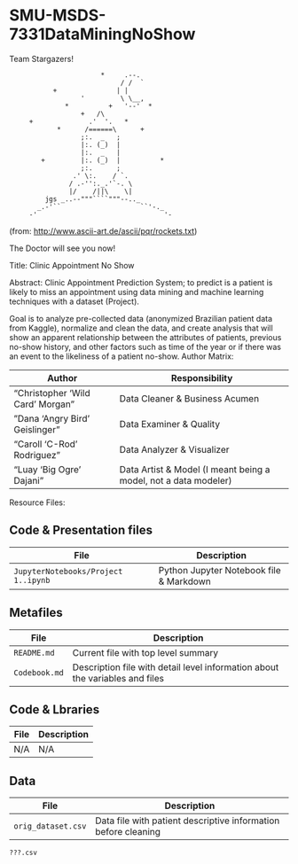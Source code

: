 # SMU-MSDS-7331DataMiningNoShow
Team Stargazers!

                           *     .--.
                                / /  `
               +               | |
                      '         \ \__,
                  *          +   '--'  *
                      +   /\
         +              .'  '.   *
                *      /======\      +
                      ;:.  _   ;
                      |:. (_)  |
                      |:.  _   |
            +         |:. (_)  |          *
                      ;:.      ;
                    .' \:.    / `.
                   / .-'':._.'`-. \
                   |/    /||\    \|
             jgs _..--"""````"""--.._
           _.-'``                    ``'-._
         -'                                '-
(from: http://www.ascii-art.de/ascii/pqr/rockets.txt)

The Doctor will see you now!

Title: Clinic Appointment No Show

Abstract: Clinic Appointment Prediction System; to predict is a patient is likely to miss an appointment using data mining and machine learning techniques with a dataset (Project).

Goal is to analyze pre-collected data (anonymized Brazilian patient data from Kaggle), normalize and clean the data, and create analysis that will show an apparent relationship between the attributes of patients, previous no-show history, and other factors such as time of the year or if there was an event to the likeliness of a patient no-show.
Author Matrix:

Author | Responsibility
---|---------
“Christopher ‘Wild Card’ Morgan” | Data Cleaner & Business Acumen
”Dana ‘Angry Bird’ Geislinger” | Data Examiner & Quality
“Caroll ‘C-Rod’ Rodriguez” | Data Analyzer & Visualizer
“Luay ‘Big Ogre’ Dajani” | Data Artist & Model (I meant being a model, not a data modeler)

Resource Files:

## Code & Presentation files
File | Description
---|---------
`JupyterNotebooks/Project 1..ipynb ` | Python Jupyter Notebook file & Markdown

## Metafiles
File | Description
---|---------
`README.md` | Current file with top level summary
`Codebook.md` | Description file with detail level information about the variables and files

## Code & Lbraries

File | Description
---|---------
N/A | N/A

## Data

File | Description
---|---------
`orig_dataset.csv` | Data file with patient descriptive information before cleaning
`???.csv`
